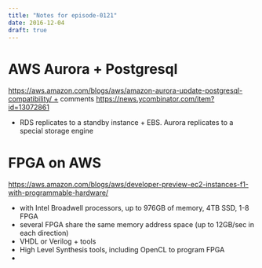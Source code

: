 ```yaml
---
title: "Notes for episode-0121"
date: 2016-12-04
draft: true
---
```


# AWS Aurora + Postgresql
https://aws.amazon.com/blogs/aws/amazon-aurora-update-postgresql-compatibility/ + comments https://news.ycombinator.com/item?id=13072861

- RDS replicates to a standby instance + EBS. Aurora replicates to a special storage engine

# FPGA on AWS
https://aws.amazon.com/blogs/aws/developer-preview-ec2-instances-f1-with-programmable-hardware/

- with Intel Broadwell processors, up to 976GB of memory, 4TB SSD, 1-8 FPGA
- several FPGA share the same memory address space (up to 12GB/sec in each direction)
- VHDL or Verilog + tools
- High Level Synthesis tools, including OpenCL to program FPGA
-

